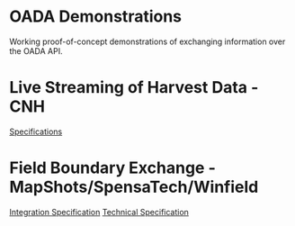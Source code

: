 # OADA Demonstrations

Working proof-of-concept demonstrations of exchanging information over the OADA API.

# Live Streaming of Harvest Data - CNH
[Specifications](https://docs.google.com/document/d/1by3Y7H_IrrEkKH11gED7Q8cSPvhffRgYny87KYOZDEk/edit?usp=sharing)

# Field Boundary Exchange - MapShots/SpensaTech/Winfield
[Integration Specification](https://docs.google.com/document/d/1Xzvk7WssdM_Zy4DTbxuWvGlgUGzF__ZNdrBEuB0Q230/edit?usp=sharing)
[Technical Specification](https://docs.google.com/document/d/1okwFNJswCtr-CmsXIIgXNSEedXKYb_bKl1U5F2hfuAU/edit?usp=sharing)

